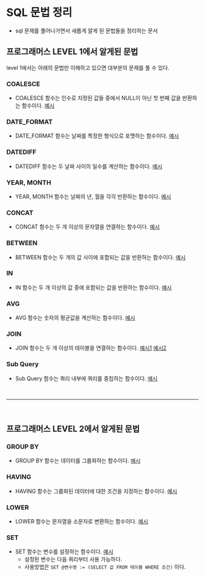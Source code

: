 # SQL 문법 정리

- sql 문제를 풀어나가면서 새롭게 알게 된 문법들을 정리하는 문서

## 프로그래머스 LEVEL 1에서 알게된 문법

level 1에서는 아래의 문법만 이해하고 있으면 대부분의 문제를 풀 수 있다.

### COALESCE

- COALESCE 함수는 인수로 지정된 값들 중에서 NULL이 아닌 첫 번째 값을 반환하는 함수이다. [예시](./programmers/level1/12세이하인여자환자목록구하기.sql)

### DATE_FORMAT

- DATE_FORMAT 함수는 날짜를 특정한 형식으로 포맷하는 함수이다. [예시](./programmers/level1/자동차대여기록에서장기단기구분하기.sql)

### DATEDIFF

- DATEDIFF 함수는 두 날짜 사이의 일수를 계산하는 함수이다. [예시](./programmers/level1/자동차대여기록에서장기단기구분하기.sql)

### YEAR, MONTH

- YEAR, MONTH 함수는 날짜의 년, 월을 각각 반환하는 함수이다. [예시](./programmers/level1/자동차대여기록에서장기단기구분하기.sql)

### CONCAT

- CONCAT 함수는 두 개 이상의 문자열을 연결하는 함수이다. [예시](./programmers/level1/길이가가장긴물고기.sql)

### BETWEEN

- BETWEEN 함수는 두 개의 값 사이에 포함되는 값을 반환하는 함수이다. [예시](./programmers/level1/조건에맞는회원수.sql)

### IN

- IN 함수는 두 개 이상의 값 중에 포함되는 값을 반환하는 함수이다. [예시](./programmers/level1/흉부외과또는일반외과의사목록구하기.sql)

### AVG

- AVG 함수는 숫자의 평균값을 계산하는 함수이다. [예시](./programmers/level1/잡은물고기의평균길이구하기.sql)

### JOIN

- JOIN 함수는 두 개 이상의 테이블을 연결하는 함수이다. [예시1](./programmers/level1/과일로만든아이스크림구하기.sql) [예시2](./programmers/level1/조건에부합하는중고거래댓글구하기.sql)

### Sub Query

- Sub Query 함수는 쿼리 내부에 쿼리를 중첩하는 함수이다. [예시](./programmers/level1/잡은물고기의평균길이구하기.sql)

<br/>

---

<br/>

## 프로그래머스 LEVEL 2에서 알게된 문법

### GROUP BY

- GROUP BY 함수는 데이터를 그룹화하는 함수이다. [예시](./programmers/level2/동명동물수구하기.sql)

### HAVING

- HAVING 함수는 그룹화된 데이터에 대한 조건을 지정하는 함수이다. [예시](./programmers/level2/동명동물수구하기.sql)

### LOWER

- LOWER 함수는 문자열을 소문자로 변환하는 함수이다. [예시](./programmers/level2/이름에el이들어가는동물찾기.sql)

### SET

- SET 함수는 변수를 설정하는 함수이다. [예시](./programmers/level2/가격이제일비싼식품의정보구하기.sql)
  - 설정된 변수는 다음 쿼리부터 사용 가능하다.
  - 사용방법은 `SET @변수명 := (SELECT 값 FROM 테이블 WHERE 조건)` 이다.
